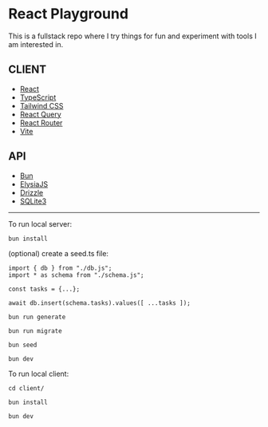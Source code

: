 # React Playground

This is a fullstack repo where I try things for fun and experiment with tools I am interested in.

## CLIENT

- [React](https://react.dev/)
- [TypeScript](https://www.typescriptlang.org/)
- [Tailwind CSS](https://tailwindcss.com/)
- [React Query](https://tanstack.com/)
- [React Router](https://reactrouter.com/en/main)
- [Vite](https://vitejs.dev/)

## API

- [Bun](https://bun.sh/)
- [ElysiaJS](https://elysiajs.com/)
- [Drizzle](https://orm.drizzle.team/)
- [SQLite3](https://bun.sh/docs/api/sqlite)

---

To run local server:

```
bun install
```

(optional) create a seed.ts file:

```
import { db } from "./db.js";
import * as schema from "./schema.js";

const tasks = {...};

await db.insert(schema.tasks).values([ ...tasks ]);
```

```
bun run generate
```

```
bun run migrate
```

```
bun seed
```

```
bun dev
```

To run local client:

```
cd client/
```

```
bun install
```

```
bun dev
```
